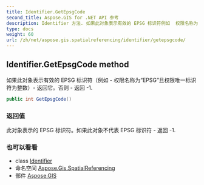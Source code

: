 ```yaml
---
title: Identifier.GetEpsgCode
second_title: Aspose.GIS for .NET API 参考
description: Identifier 方法. 如果此对象表示有效的 EPSG 标识符例如  权限名称为EPSG且权限唯一标识符为整数 返回它否则  返回 1.
type: docs
weight: 60
url: /zh/net/aspose.gis.spatialreferencing/identifier/getepsgcode/
---
```

## Identifier.GetEpsgCode method

如果此对象表示有效的 EPSG 标识符（例如 - 权限名称为“EPSG”且权限唯一标识符为整数）- 返回它。否则 - 返回 -1.

```csharp
public int GetEpsgCode()
```

### 返回值

此对象表示的 EPSG 标识符。如果此对象不代表 EPSG 标识符 - 返回 -1.

### 也可以看看

* class [Identifier](../)
* 命名空间 [Aspose.Gis.SpatialReferencing](../../identifier/)
* 部件 [Aspose.GIS](../../../)


